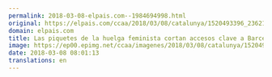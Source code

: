 ```yaml
---
permalink: 2018-03-08-elpais.com--1984694998.html
original: https://elpais.com/ccaa/2018/03/08/catalunya/1520493396_236215.html#?ref=rss&format=simple&link=link
domain: elpais.com
title: Las piquetes de la huelga feminista cortan accesos clave a Barcelona
image: https://ep00.epimg.net/ccaa/imagenes/2018/03/08/catalunya/1520493396_236215_1520493959_rrss_normal.jpg
date: 2018-03-08 08:01:13
translations: en
---
```


